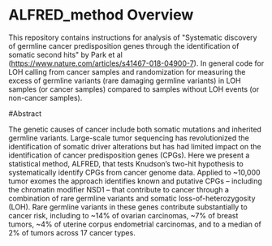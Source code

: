 # ALFRED_method Overview

This repository contains instructions for analysis of "Systematic discovery of germline cancer predisposition genes through the identification of somatic second hits" by Park et al (https://www.nature.com/articles/s41467-018-04900-7). In general code for LOH calling from cancer samples and randomization for measuring the excess of germline variants (rare damaging germline variants) in LOH samples (or cancer samples) compared to samples without LOH events (or non-cancer samples).

#Abstract

The genetic causes of cancer include both somatic mutations and inherited germline variants. Large-scale tumor sequencing has revolutionized the identification of somatic driver alterations but has had limited impact on the identification of cancer predisposition genes (CPGs). Here we present a statistical method, ALFRED, that tests Knudson’s two-hit hypothesis to systematically identify CPGs from cancer genome data. Applied to ~10,000 tumor exomes the approach identifies known and putative CPGs – including the chromatin modifier NSD1 – that contribute to cancer through a combination of rare germline variants and somatic loss-of-heterozygosity (LOH). Rare germline variants in these genes contribute substantially to cancer risk, including to ~14% of ovarian carcinomas, ~7% of breast tumors, ~4% of uterine corpus endometrial carcinomas, and to a median of 2% of tumors across 17 cancer types.
